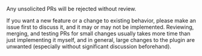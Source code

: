 Any unsolicited PRs will be rejected without review.

If you want a new feature or a change to existing behavior, please make an issue first to discuss it, and it may or may not be implemented.  Reviewing, merging, and testing PRs for small changes usually takes more time than just implementing it myself, and in general, large changes to the plugin are unwanted (especially without significant discussion beforehand).